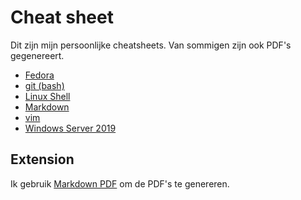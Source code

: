 # Cheat sheet

Dit zijn mijn persoonlijke cheatsheets. Van sommigen zijn ook PDF's gegenereert.

- [Fedora](fedora-CLI.md)
- [git (bash)](git.md)
- [Linux Shell](linuxShell.md)
- [Markdown](markdown.md)
- [vim](vimcheet.md)
- [Windows Server 2019](windowsServer19.md)

## Extension

Ik gebruik [Markdown PDF](https://marketplace.visualstudio.com/items?itemName=yzane.markdown-pdf) om de PDF's te genereren.
